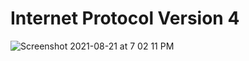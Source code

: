 # Internet Protocol Version 4

![Screenshot 2021-08-21 at 7 02 11 PM](https://user-images.githubusercontent.com/42912140/130323576-745e447a-c6ae-4744-a47c-26cafe88df7c.png)
